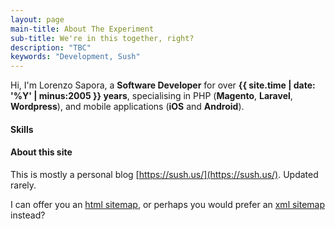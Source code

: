 ```yaml
---
layout: page
main-title: About The Experiment
sub-title: We're in this together, right?
description: "TBC"
keywords: "Development, Sush"
---
```


Hi, I'm Lorenzo Sapora, a **Software Developer** for over **{{ site.time | date: '%Y' | minus:2005 }} years**, specialising in PHP (**Magento**, **Laravel**, **Wordpress**), and mobile applications (**iOS** and **Android**).

#### Skills












#### About this site

This is mostly a personal blog [https://sush.us/](https://sush.us/). Updated rarely.

I can offer you an [html sitemap](/sitemap.html), or perhaps you would prefer an [xml sitemap](/sitemap.xml) instead?
